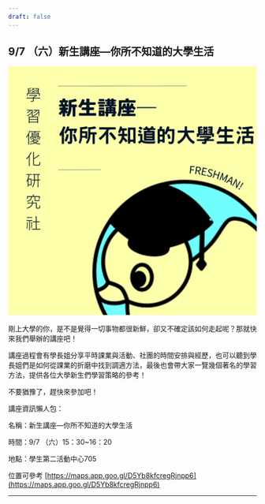 ```yaml
---
draft: false
---
```


## 9/7 （六）新生講座—你所不知道的大學生活

<img src="/images/freshman.png">

剛上大學的你，是不是覺得一切事物都很新鮮，卻又不確定該如何走起呢？那就快來我們舉辦的講座吧！

講座過程會有學長姐分享平時課業與活動、社團的時間安排與經歷，也可以聽到學長姐們是如何從課業的折磨中找到調適方法，最後也會帶大家一覽幾個著名的學習方法，提供各位大學新生們學習策略的參考！

不要猶豫了，趕快來參加吧！

講座資訊懶人包：

名稱：新生講座—你所不知道的大學生活

時間：9/7 （六）15：30~16：20

地點：學生第二活動中心705

位置可參考 [https://maps.app.goo.gl/D5Yb8kfcregRjnpp6](https://maps.app.goo.gl/D5Yb8kfcregRjnpp6)

---